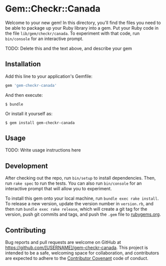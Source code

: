 # Gem::Checkr::Canada

Welcome to your new gem! In this directory, you'll find the files you need to be able to package up your Ruby library into a gem. Put your Ruby code in the file `lib/gem/checkr/canada`. To experiment with that code, run `bin/console` for an interactive prompt.

TODO: Delete this and the text above, and describe your gem

## Installation

Add this line to your application's Gemfile:

```ruby
gem 'gem-checkr-canada'
```

And then execute:

    $ bundle

Or install it yourself as:

    $ gem install gem-checkr-canada

## Usage

TODO: Write usage instructions here

## Development

After checking out the repo, run `bin/setup` to install dependencies. Then, run `rake spec` to run the tests. You can also run `bin/console` for an interactive prompt that will allow you to experiment.

To install this gem onto your local machine, run `bundle exec rake install`. To release a new version, update the version number in `version.rb`, and then run `bundle exec rake release`, which will create a git tag for the version, push git commits and tags, and push the `.gem` file to [rubygems.org](https://rubygems.org).

## Contributing

Bug reports and pull requests are welcome on GitHub at https://github.com/[USERNAME]/gem-checkr-canada. This project is intended to be a safe, welcoming space for collaboration, and contributors are expected to adhere to the [Contributor Covenant](http://contributor-covenant.org) code of conduct.

